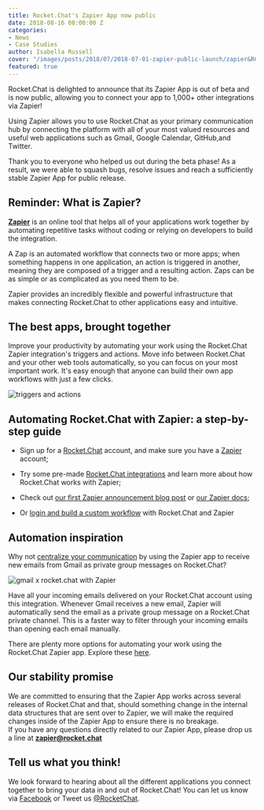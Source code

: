 ```yaml
---
title: Rocket.Chat's Zapier App now public
date: 2018-08-16 08:00:00 Z
categories:
- News
- Case Studies
author: Isabella Russell
cover: "/images/posts/2018/07/2018-07-01-zapier-public-launch/zapier&RC.png"
featured: true
---
```


Rocket.Chat is delighted to announce that its Zapier App is out of beta and is now public, allowing you to connect your app to 1,000+ other integrations via Zapier!

Using Zapier allows you to use Rocket.Chat as your primary communication hub by connecting the platform with all of your most valued resources and useful web applications such as Gmail, Google Calendar, GitHub,and Twitter.

Thank you to everyone who helped us out during the beta phase! As a result, we were able to squash bugs, resolve issues and reach a sufficiently stable Zapier App for public release.

## Reminder: What is Zapier?

[<strong>Zapier</strong>](https://zapier.com/apps/rocketchat/integrations) is an online tool that helps all of your applications work together by automating repetitive tasks without coding or relying on developers to build the integration.

A Zap is an automated workflow that connects two or more apps; when something happens in one application, an action is triggered in another, meaning they are composed of a trigger and a resulting action. Zaps can be as simple or as complicated as you need them to be.

Zapier provides an incredibly flexible and powerful infrastructure that makes connecting Rocket.Chat to other applications easy and intuitive.

## The best apps, brought together

Improve your productivity by automating your work using the Rocket.Chat Zapier integration's triggers and actions. Move info between Rocket.Chat and your other web tools automatically, so you can focus on your most important work. It's easy enough that anyone can build their own app workflows with just a few clicks.

![triggers and actions](/images/posts/2018/07/2018-07-01-zapier-public-launch/zaps-triggers-actions.jpg)


## Automating Rocket.Chat with Zapier: a step-by-step guide


- Sign up for a [Rocket.Chat](https://rocket.chat) account, and make sure you have a [Zapier](https://zapier.com/sign-up/) account;

- Try some pre-made [Rocket.Chat integrations](https://zapier.com/apps/RocketChat/integrations) and learn more about how Rocket.Chat works with Zapier;

- Check out [our first Zapier announcement blog post](https://rocketchat.github.io/2017/05/24/announcing-zapier-integration/) or [our Zapier docs](https://rocket.chat/docs/administrator-guides/integrations/zapier/using-zaps/);

- Or [login and build a custom workflow](https://zapier.com/app/editor/) with Rocket.Chat and Zapier

## Automation inspiration

Why not [centralize your communication](https://zapier.com/apps/gmail/integrations/rocketchat/19164/receiving-important-emails-from-gmail-on-rocketchat) by using the Zapier app to receive new emails from Gmail as private group messages on Rocket.Chat?

![gmail x rocket.chat with Zapier](/images/posts/2018/07/2018-07-01-zapier-public-launch/gmail-rc.png)

Have all your incoming emails delivered on your Rocket.Chat account using this integration. Whenever Gmail receives a new email, Zapier will automatically send the email as a private group message on a Rocket.Chat private channel. This is a faster way to filter through your incoming emails than opening each email manually.

There are plenty more options for automating your work using the Rocket.Chat Zapier app. Explore these [here](https://zapier.com/apps/rocketchat/integrations).

## Our stability promise

We are committed to ensuring that the Zapier App works across several releases of Rocket.Chat and that, should something change in the internal data structures that are sent over to Zapier, we will make the required changes inside of the Zapier App to ensure there is no breakage. <br/> If you have any questions directly related to our Zapier App, please drop us a line at <strong>zapier@rocket.chat</strong>

## Tell us what you think!

We look forward to hearing about all the different applications you connect together to bring your data in and out of Rocket.Chat! You can let us know via [Facebook](https://www.facebook.com/RocketChatApp/) or Tweet us [@RocketChat](https://twitter.com/RocketChat).


